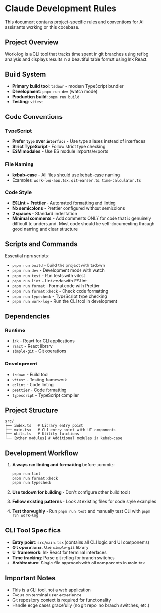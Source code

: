 # Claude Development Rules

This document contains project-specific rules and conventions for AI assistants working on this codebase.

## Project Overview

Work-log is a CLI tool that tracks time spent in git branches using reflog analysis and displays results in a beautiful table format using Ink React.

## Build System

- **Primary build tool**: `tsdown` - modern TypeScript bundler
- **Development**: `pnpm run dev` (watch mode)
- **Production build**: `pnpm run build`
- **Testing**: `vitest`

## Code Conventions

### TypeScript

- **Prefer `type` over `interface`** - Use type aliases instead of interfaces
- **Strict TypeScript** - Follow strict type checking
- **ESM modules** - Use ES module imports/exports

### File Naming

- **kebab-case** - All files should use kebab-case naming
- Examples: `work-log-app.tsx`, `git-parser.ts`, `time-calculator.ts`

### Code Style

- **ESLint + Prettier** - Automated formatting and linting
- **No semicolons** - Prettier configured without semicolons
- **2 spaces** - Standard indentation
- **Minimal comments** - Add comments ONLY for code that is genuinely difficult to understand. Most code should be self-documenting through good naming and clear structure

## Scripts and Commands

Essential npm scripts:

- `pnpm run build` - Build the project with tsdown
- `pnpm run dev` - Development mode with watch
- `pnpm run test` - Run tests with vitest
- `pnpm run lint` - Lint code with ESLint
- `pnpm run format` - Format code with Prettier
- `pnpm run format:check` - Check code formatting
- `pnpm run typecheck` - TypeScript type checking
- `pnpm run work-log` - Run the CLI tool in development

## Dependencies

### Runtime

- `ink` - React for CLI applications
- `react` - React library
- `simple-git` - Git operations

### Development

- `tsdown` - Build tool
- `vitest` - Testing framework
- `eslint` - Code linting
- `prettier` - Code formatting
- `typescript` - TypeScript compiler

## Project Structure

```text
src/
├── index.ts   # Library entry point
├── main.tsx   # CLI entry point with UI components
├── utils.ts   # Utility functions
└── [other modules] # Additional modules in kebab-case
```

## Development Workflow

1. **Always run linting and formatting** before commits:

   ```bash
   pnpm run lint
   pnpm run format:check
   pnpm run typecheck
   ```

2. **Use tsdown for building** - Don't configure other build tools

3. **Follow existing patterns** - Look at existing files for code style examples

4. **Test thoroughly** - Run `pnpm run test` and manually test CLI with `pnpm run work-log`

## CLI Tool Specifics

- **Entry point**: `src/main.tsx` (contains all CLI logic and UI components)
- **Git operations**: Use `simple-git` library
- **UI framework**: Ink React for terminal interfaces
- **Time tracking**: Parse git reflog for branch switches
- **Architecture**: Single file approach with all components in main.tsx

## Important Notes

- This is a CLI tool, not a web application
- Focus on terminal user experience
- Git repository context is required for functionality
- Handle edge cases gracefully (no git repo, no branch switches, etc.)
